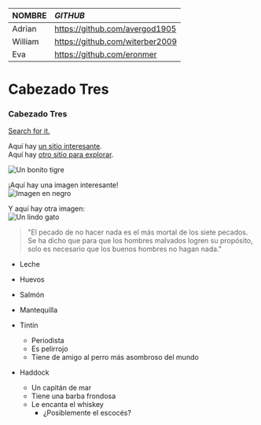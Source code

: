 | NOMBRE     | _GITHUB_                          |
|:-----------|:---------------------------------|
| Adrian     | https://github.com/avergod1905   |
| William    | https://github.com/witerber2009 |
| Eva        | https://github.com/eronmer      |

# Cabezado Tres
### Cabezado Tres
[Search for it.](https://www.google.com)

Aquí hay [un sitio interesante][un lugar divertido].  
Aquí hay [otro sitio para explorar][otro-sitio].  

[un lugar divertido]: https://www.zombo.com  
[otro-sitio]: https://www.stumbleupon.com  

![Un bonito tigre](https://example.com/tiger.png)

¡Aquí hay una imagen interesante!  
![Imagen en negro][Negro]  

Y aquí hay otra imagen:  
![Un lindo gato][Gato]  

[Negro]: https://upload.wikimedia.org/wikipedia/commons/a/a3/81_INF_DIV_SSI.jpg  
[Gato]: http://icons.iconarchive.com/icons/google/noto-emoji-animals-nature/256/22221-cat-icon.png 


> "El pecado de no hacer nada es el más mortal de los siete pecados.  
> Se ha dicho que para que los hombres malvados logren su propósito,  
> solo es necesario que los buenos hombres no hagan nada."

* Leche  
* Huevos  
* Salmón  
* Mantequilla


* Tintín
  * Periodista
  * Es pelirrojo
  * Tiene de amigo al perro más asombroso del mundo
* Haddock
  * Un capitán de mar
  * Tiene una barba frondosa
  * Le encanta el whiskey
    * ¿Posiblemente el escocés?

